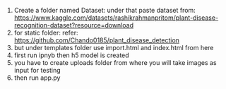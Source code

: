 1. Create a folder named Dataset:
under that paste dataset from: https://www.kaggle.com/datasets/rashikrahmanpritom/plant-disease-recognition-dataset?resource=download
2. for static folder: 
refer: https://github.com/Chando0185/plant_disease_detection
3. but under templates folder use import.html and index.html from here  
4. first run ipnyb then h5 model is created
5. you have to create uploads folder from where you will take images as input for testing
6. then run app.py 
